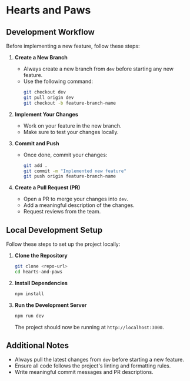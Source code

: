 # Hearts and Paws

## Development Workflow

Before implementing a new feature, follow these steps:

1. **Create a New Branch**

   - Always create a new branch from `dev` before starting any new feature.
   - Use the following command:
     ```sh
     git checkout dev
     git pull origin dev
     git checkout -b feature-branch-name
     ```

2. **Implement Your Changes**

   - Work on your feature in the new branch.
   - Make sure to test your changes locally.

3. **Commit and Push**

   - Once done, commit your changes:
     ```sh
     git add .
     git commit -m "Implemented new feature"
     git push origin feature-branch-name
     ```

4. **Create a Pull Request (PR)**

   - Open a PR to merge your changes into `dev`.
   - Add a meaningful description of the changes.
   - Request reviews from the team.

## Local Development Setup

Follow these steps to set up the project locally:

1. **Clone the Repository**

   ```sh
   git clone <repo-url>
   cd hearts-and-paws
   ```

2. **Install Dependencies**

   ```sh
   npm install
   ```

3. **Run the Development Server**

   ```sh
   npm run dev
   ```

   The project should now be running at `http://localhost:3000`.

## Additional Notes

- Always pull the latest changes from `dev` before starting a new feature.
- Ensure all code follows the project's linting and formatting rules.
- Write meaningful commit messages and PR descriptions.


